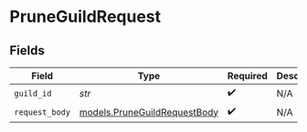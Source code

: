 # PruneGuildRequest


## Fields

| Field                                                              | Type                                                               | Required                                                           | Description                                                        |
| ------------------------------------------------------------------ | ------------------------------------------------------------------ | ------------------------------------------------------------------ | ------------------------------------------------------------------ |
| `guild_id`                                                         | *str*                                                              | :heavy_check_mark:                                                 | N/A                                                                |
| `request_body`                                                     | [models.PruneGuildRequestBody](../models/pruneguildrequestbody.md) | :heavy_check_mark:                                                 | N/A                                                                |